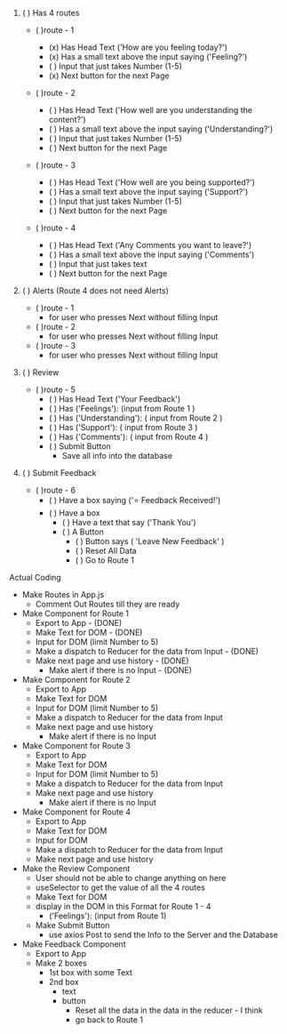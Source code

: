 1. ( ) Has 4 routes 
    - ( )route - 1
        - (x) Has Head Text ('How are you feeling today?')
        - (x) Has a small text above the input saying ('Feeling?')
        - ( ) Input that just takes Number (1-5)
        - (x) Next button for the next Page

    - ( )route - 2
        - ( ) Has Head Text ('How well are you understanding the content?')
        - ( ) Has a small text above the input saying ('Understanding?')
        - ( ) Input that just takes Number (1-5)
        - ( ) Next button for the next Page

    - ( )route - 3
        - ( ) Has Head Text ('How well are you being supported?')
        - ( ) Has a small text above the input saying ('Support?')
        - ( ) Input that just takes Number (1-5)
        - ( ) Next button for the next Page

    - ( )route - 4
        - ( ) Has Head Text ('Any Comments you want to leave?')
        - ( ) Has a small text above the input saying ('Comments')
        - ( ) Input that just takes text
        - ( ) Next button for the next Page
    
2. ( ) Alerts (Route 4 does not need Alerts)
    - ( )route - 1
         - for user who presses Next without filling Input
    - ( )route - 2
        - for user who presses Next without filling Input
    - ( )route - 3
        - for user who presses Next without filling Input
    
3. ( ) Review 
    - ( )route - 5
        - ( ) Has Head Text ('Your Feedback')
        - ( ) Has ('Feelings'): (input from Route 1 )
        - ( ) Has ('Understanding'): ( input from Route 2 )
        - ( ) Has ('Support'): ( input from Route 3 )
        - ( ) Has ('Comments'): ( input from Route 4 )
        - ( ) Submit Button
            -  Save all info into the database 

4. ( ) Submit Feedback

    - ( )route - 6
        - ( ) Have a box saying ('⭐️ Feedback Received!')
        - ( ) Have a box 
            - ( ) Have a text that say ('Thank You')
            - ( ) A Button 
                - ( ) Button says ( 'Leave New Feedback' )
                - ( ) Reset All Data 
                - ( ) Go to Route 1


Actual Coding 

- Make Routes in App.js
    - Comment Out Routes till they are ready
- Make Component for Route 1 
    - Export to App - (DONE)
    - Make Text for DOM - (DONE)
    - Input for DOM (limit Number to 5)
    - Make a dispatch to Reducer for the data from Input - (DONE)
    - Make next page and use history  - (DONE)
        - Make alert if there is no Input - (DONE)
- Make Component for Route 2 
    - Export to App 
    - Make Text for DOM
    - Input for DOM (limit Number to 5)
    - Make a dispatch to Reducer for the data from Input
    - Make next page and use history 
        - Make alert if there is no Input
- Make Component for Route 3
    - Export to App 
    - Make Text for DOM
    - Input for DOM (limit Number to 5)
    - Make a dispatch to Reducer for the data from Input
    - Make next page and use history 
        - Make alert if there is no Input
- Make Component for Route 4 
    - Export to App 
    - Make Text for DOM 
    - Input for DOM 
    - Make a dispatch to Reducer for the data from Input
    - Make next page and use history 
- Make the Review Component
    <!-- - Export to App  --> 
    - User should not be able to change anything on here
    - useSelector to get the value of all the 4 routes
    - Make Text for DOM
    - display in the DOM in this Format for Route 1 - 4 
        - ('Feelings'): (input from Route 1)
    - Make Submit Button
        - use axios Post to send the Info to the Server and the Database
- Make Feedback Component 
    - Export to App 
    - Make 2 boxes
        - 1st box with some Text
        - 2nd box 
            - text
            - button 
                - Reset all the data in the data in the reducer - I think
                - go back to Route 1 

    